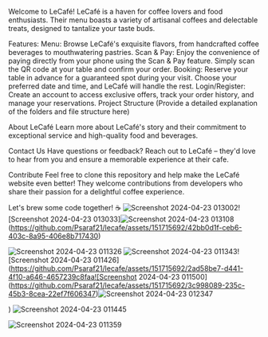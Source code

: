 Welcome to LeCafé!
LeCafé is a haven for coffee lovers and food enthusiasts. Their menu boasts a variety of artisanal coffees and delectable treats, designed to tantalize your taste buds.

Features:
Menu: Browse LeCafé's exquisite flavors, from handcrafted coffee beverages to mouthwatering pastries.
Scan & Pay: Enjoy the convenience of paying directly from your phone using the Scan & Pay feature. Simply scan the QR code at your table and confirm your order.
Booking: Reserve your table in advance for a guaranteed spot during your visit. Choose your preferred date and time, and LeCafé will handle the rest.
Login/Register: Create an account to access exclusive offers, track your order history, and manage your reservations.
Project Structure
(Provide a detailed explanation of the folders and file structure here)

About LeCafé
Learn more about LeCafé's story and their commitment to exceptional service and high-quality food and beverages.

Contact Us
Have questions or feedback? Reach out to LeCafé – they'd love to hear from you and ensure a memorable experience at their cafe.

Contribute
Feel free to clone this repository and help make the LeCafé website even better! They welcome contributions from developers who share their passion for a delightful coffee experience.

Let's brew some code together! ☕️
![Screenshot 2024-04-23 013002](https://github.com/Psaraf21/lecafe/assets/151715692/9523419a-ad9e-4190-9590-b027dac7efcf)![Screenshot 2024-04-23 013033]![Screenshot 2024-04-23 013108](https://github.com/Psaraf21/lecafe/assets/151715692/d1afcda4-3ebd-468c-9e65-d03e8f932cd7)
(https://github.com/Psaraf21/lecafe/assets/151715692/42bb0d1f-ceb6-403c-8a95-406e8b717430)

![Screenshot 2024-04-23 011326](https://github.com/Psaraf21/lecafe/assets/151715692/133b90d6-4248-411f-b3b0-92988d30d4f6)
![Screenshot 2024-04-23 011343](https://github.com/Psaraf21/lecafe/assets/151715692/6951fa65-e1d2-48f2-bd67-2181fc30f3e2)![Screenshot 2024-04-23 011426](https://github.com/Psaraf21/lecafe/assets/151715692/2ad58be7-d441-4f10-a646-4657239c8faa![Screenshot 2024-04-23 011500](https://github.com/Psaraf21/lecafe/assets/151715692/3c998089-235c-45b3-8cea-22ef7f606347)![Screenshot 2024-04-23 012347](https://github.com/Psaraf21/lecafe/assets/151715692/2d560a15-1d32-41ae-974f-5afa94f8412c)

)
![Screenshot 2024-04-23 011445](https://github.com/Psaraf21/lecafe/assets/151715692/55b77034-0c6a-42a9-a617-0c90c5bd1def)

![Screenshot 2024-04-23 011359](https://github.com/Psaraf21/lecafe/assets/151715692/e27df438-df80-4974-8c53-30a26acda42b)
